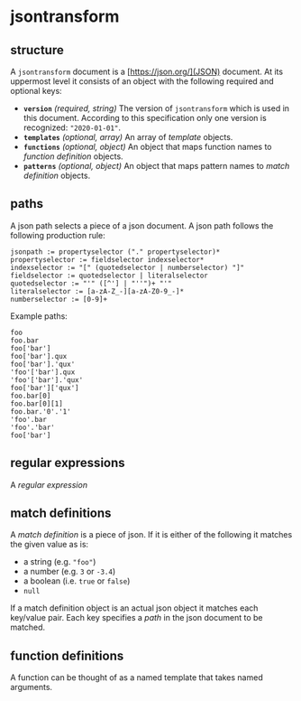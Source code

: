 # jsontransform

## structure

A `jsontransform` document is a [https://json.org/](JSON) document.
At its uppermost level it consists of an object with the following
required and optional keys:

* **`version`** *(required, string)* The version of `jsontransform` which is used
  in this document. According to this specification only one version is recognized:
  `"2020-01-01"`.
* **`templates`** *(optional, array)* An array of *template* objects.
* **`functions`** *(optional, object)* An object that maps function names to
  *function definition* objects.
* **`patterns`** *(optional, object)* An object that maps pattern names to
  *match definition* objects.

## paths

A json path selects a piece of a json document. A json path follows the following
production rule:

    jsonpath := propertyselector ("." propertyselector)*
    propertyselector := fieldselector indexselector*
    indexselector := "[" (quotedselector | numberselector) "]"
    fieldselector := quotedselector | literalselector
    quotedselector := "'" ([^'] | "''")+ "'"
    literalselector := [a-zA-Z_-][a-zA-Z0-9_-]*
    numberselector := [0-9]+

Example paths:

    foo
    foo.bar
    foo['bar']
    foo['bar'].qux
    foo['bar'].'qux'
    'foo'['bar'].qux
    'foo'['bar'].'qux'
    foo['bar']['qux']
    foo.bar[0]
    foo.bar[0][1]
    foo.bar.'0'.'1'
    'foo'.bar
    'foo'.'bar'
    foo['bar']

## regular expressions

A *regular expression* 

## match definitions

A *match definition* is a piece of json. If it is either of the following
it matches the given value as is:

* a string (e.g. `"foo"`)
* a number (e.g. `3` or `-3.4`)
* a boolean (i.e. `true` or `false`)
* `null`

If a match definition object is an actual json object it matches each key/value
pair. Each key specifies a *path* in the json document to be matched.

## function definitions

A function can be thought of as a named template that takes named arguments.

